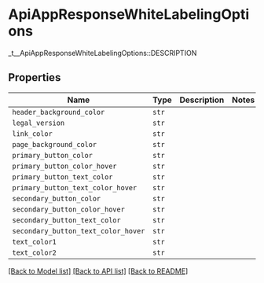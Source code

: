 # ApiAppResponseWhiteLabelingOptions

_t__ApiAppResponseWhiteLabelingOptions::DESCRIPTION

## Properties
Name | Type | Description | Notes
------------ | ------------- | ------------- | -------------
| `header_background_color` | ```str``` |    |  |
| `legal_version` | ```str``` |    |  |
| `link_color` | ```str``` |    |  |
| `page_background_color` | ```str``` |    |  |
| `primary_button_color` | ```str``` |    |  |
| `primary_button_color_hover` | ```str``` |    |  |
| `primary_button_text_color` | ```str``` |    |  |
| `primary_button_text_color_hover` | ```str``` |    |  |
| `secondary_button_color` | ```str``` |    |  |
| `secondary_button_color_hover` | ```str``` |    |  |
| `secondary_button_text_color` | ```str``` |    |  |
| `secondary_button_text_color_hover` | ```str``` |    |  |
| `text_color1` | ```str``` |    |  |
| `text_color2` | ```str``` |    |  |

[[Back to Model list]](../README.md#documentation-for-models) [[Back to API list]](../README.md#documentation-for-api-endpoints) [[Back to README]](../README.md)


